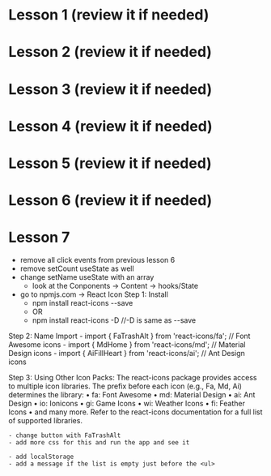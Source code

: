# Lesson 1 (review it if needed)

# Lesson 2 (review it if needed)

# Lesson 3 (review it if needed)

# Lesson 4 (review it if needed)

# Lesson 5 (review it if needed)

# Lesson 6 (review it if needed)

# Lesson 7 
- remove all click events from previous lesson 6
- remove setCount useState as well
- change setName useState with an array
    - look at the Conponents -> Content -> hooks/State
- go to npmjs.com -> React Icon
Step 1: Install
    - npm install react-icons --save
    - OR
    - npm install react-icons -D //-D is same as --save

Step 2: Name Import
    - import { FaTrashAlt } from 'react-icons/fa'; // Font Awesome icons
    - import { MdHome } from 'react-icons/md'; // Material Design icons
    - import { AiFillHeart } from 'react-icons/ai'; // Ant Design icons

Step 3: Using Other Icon Packs:
The react-icons package provides access to multiple icon libraries. The prefix before each icon (e.g., Fa, Md, Ai) determines the library:
	•	fa: Font Awesome
	•	md: Material Design
	•	ai: Ant Design
	•	io: Ionicons
	•	gi: Game Icons
	•	wi: Weather Icons
	•	fi: Feather Icons
	•	and many more.
Refer to the react-icons documentation for a full list of supported libraries.

    - change button with FaTrashAlt 
    - add more css for this and run the app and see it

    - add localStorage
    - add a message if the list is empty just before the <ul>